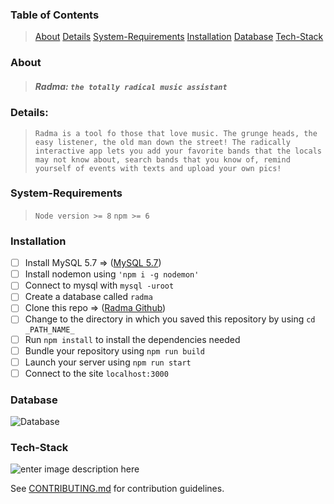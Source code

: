### Table of Contents

>[About](#about)
>[Details](#details)
>[System-Requirements](#system-requirements)
>[Installation](#installation)
>[Database](#database)
>[Tech-Stack](#tech-stack)

### About

> ##### Radma:  `the totally radical music assistant`

### Details: 
>`Radma is a tool fo those that love music. The grunge heads, the easy listener, the old man down the street! The radically interactive app lets you add your favorite bands that the locals may not know about, search bands that you know of, remind yourself of events with texts and upload your own pics!`

### System-Requirements
>`Node version >= 8`
>`npm >= 6`

### Installation
-[ ] Install MySQL 5.7 => ([MySQL 5.7](https://dev.mysql.com/doc/refman/5.7/en/installing.html))
-[ ] Install nodemon using `'npm i -g nodemon'`
-[ ] Connect to mysql with `mysql -uroot`
-[ ] Create a database called `radma`
-[ ] Clone this repo => ([Radma Github](https://github.com/Team-Schrodingers-Cats/Rad-Music-App.git))
-[ ] Change to the directory in which you saved this repository by using `cd _PATH_NAME_`
-[ ] Run `npm install` to install the dependencies needed
-[ ] Bundle your repository using `npm run build`
-[ ] Launch your server using `npm run start`
-[ ] Connect to the site `localhost:3000`

### Database
![Database](https://i.imgur.com/erc7LKB.png)

### Tech-Stack
![enter image description here](https://i.imgur.com/E2jlyZr.jpg)

See [CONTRIBUTING.md](https://github.com/Team-Schrodingers-Cats/Rad-Music-App/blob/main/CONTRIBUTING.md) for contribution guidelines.
